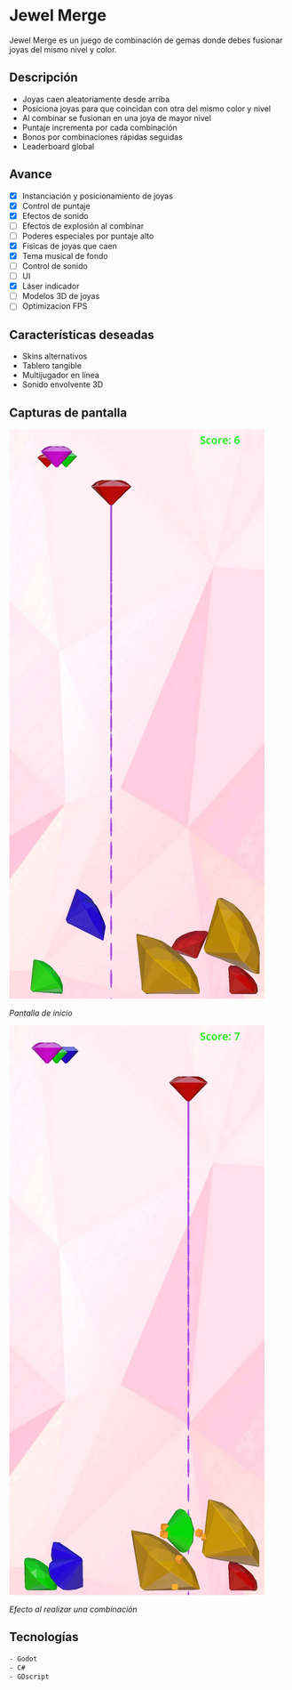 # Jewel Merge 

Jewel Merge es un juego de combinación de gemas donde debes fusionar joyas del mismo nivel y color.

## Descripción  

- Joyas caen aleatoriamente desde arriba
- Posiciona joyas para que coincidan con otra del mismo color y nivel  
- Al combinar se fusionan en una joya de mayor nivel
- Puntaje incrementa por cada combinación  
- Bonos por combinaciones rápidas seguidas   
- Leaderboard global

## Avance

- [X] Instanciación y posicionamiento de joyas 
- [X] Control de puntaje
- [X] Efectos de sonido
- [ ] Efectos de explosión al combinar
- [ ] Poderes especiales por puntaje alto
- [X] Físicas de joyas que caen   
- [X] Tema musical de fondo
- [ ] Control de sonido
- [ ] UI
- [X] Láser indicador 
- [ ] Modelos 3D de joyas
- [ ] Optimizacion FPS

## Características deseadas

- Skins alternativos
- Tablero tangible  
- Multijugador en línea
- Sonido envolvente 3D

## Capturas de pantalla

![Inicio](screenshots/inicio.jpg)

*Pantalla de inicio*

![Combinación](screenshots/combinacion.jpg)  

*Efecto al realizar una combinación* 

## Tecnologías

```
- Godot
- C#
- GDscript
```